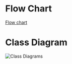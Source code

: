 # Flow Chart

[Flow chart](https://user-images.githubusercontent.com/59721857/154486434-7cd6e2a7-e2c6-4bae-98b3-689e641d1b9d.png)

# Class Diagram

![Class Diagrams](https://user-images.githubusercontent.com/59721857/154488874-a4b02d2b-3901-4522-89e6-4cfc9b821d12.png)
